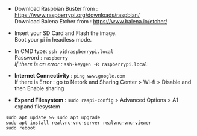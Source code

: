 * Download Raspbian Buster from : https://www.raspberrypi.org/downloads/raspbian/  
Download Balena Etcher from : https://www.balena.io/etcher/

* Insert your SD Card and Flash the image.  
Boot your pi in headless mode.

* In CMD type: ```ssh pi@raspberrypi.local```  
Password : ```raspberry```  
*If there is an error :* ```ssh-keygen -R raspberrypi.local```

* **Internet Connectivity** : ```ping www.google.com```  
If there is Error : go to Netork and Sharing Center > Wi-fi > Disable and then Enable sharing

* **Expand Filesystem** : ```sudo raspi-config``` > Advanced Options > A1 expand filesystem  

```sudo apt update && sudo apt upgrade```  
```sudo apt install realvnc-vnc-server realvnc-vnc-viewer```  
```sudo reboot```
